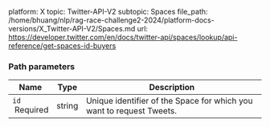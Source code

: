 platform: X
topic: Twitter-API-V2
subtopic: Spaces
file_path: /home/bhuang/nlp/rag-race-challenge2-2024/platform-docs-versions/X_Twitter-API-V2/Spaces.md
url: https://developer.twitter.com/en/docs/twitter-api/spaces/lookup/api-reference/get-spaces-id-buyers

### Path parameters

| Name | Type | Description |
| --- | --- | --- |
| `id`  <br> Required | string | Unique identifier of the Space for which you want to request Tweets. |